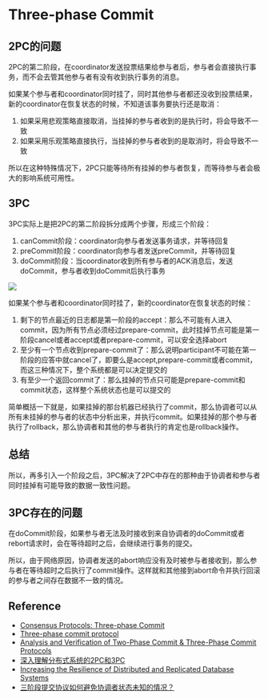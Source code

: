 # Three-phase Commit

## 2PC的问题
2PC的第二阶段，在coordinator发送投票结果给参与者后，参与者会直接执行事务，而不会去管其他参与者有没有收到执行事务的消息。

如果某个参与者和coordinator同时挂了，同时其他参与者都还没收到投票结果，新的coordinator在恢复状态的时候，不知道该事务要执行还是取消：
1. 如果采用悲观策略直接取消，当挂掉的参与者收到的是执行时，将会导致不一致
2. 如果采用乐观策略直接执行，当挂掉的参与者收到的是取消时，将会导致不一致

所以在这种特殊情况下，2PC只能等待所有挂掉的参与者恢复，而等待参与者会极大的影响系统可用性。

## 3PC
3PC实际上是把2PC的第二阶段拆分成两个步骤，形成三个阶段：
1. canCommit阶段：coordinator向参与者发送事务请求，并等待回复
2. preCommit阶段：coordinator向参与者发送preCommit，并等待回复
3. doCommit阶段：当coordinator收到所有参与者的ACK消息后，发送doCommit，参与者收到doCommit后执行事务

![](https://upload.wikimedia.org/wikipedia/en/3/39/Three-phase_commit_diagram.png)

如果某个参与者和coordinator同时挂了，新的coordinator在恢复状态的时候：
1. 剩下的节点最近的日志都是第一阶段的accept：那么不可能有人进入commit，因为所有节点必须经过prepare-commit，此时挂掉节点可能是第一阶段cancel或者accept或者prepare-commit，可以安全选择abort
2. 至少有一个节点收到prepare-commit了：那么说明participant不可能在第一阶段的应答中就cancel了，即要么是accept,prepare-commit或者commit，而这三种情况下，整个系统都是可以决定提交的
3. 有至少一个返回commit了：那么挂掉的节点只可能是prepare-commit和commit状态，这样整个系统状态也是可以提交的

简单概括一下就是，如果挂掉的那台机器已经执行了commit，那么协调者可以从所有未挂掉的参与者的状态中分析出来，并执行commit。如果挂掉的那个参与者执行了rollback，那么协调者和其他的参与者执行的肯定也是rollback操作。

## 总结
所以，再多引入一个阶段之后，3PC解决了2PC中存在的那种由于协调者和参与者同时挂掉有可能导致的数据一致性问题。

## 3PC存在的问题
在doCommit阶段，如果参与者无法及时接收到来自协调者的doCommit或者rebort请求时，会在等待超时之后，会继续进行事务的提交。

所以，由于网络原因，协调者发送的abort响应没有及时被参与者接收到，那么参与者在等待超时之后执行了commit操作。这样就和其他接到abort命令并执行回滚的参与者之间存在数据不一致的情况。

## Reference
- [Consensus Protocols: Three-phase Commit](http://the-paper-trail.org/blog/consensus-protocols-three-phase-commit/)
- [Three-phase commit protocol](https://en.wikipedia.org/wiki/Three-phase_commit_protocol)
- [Analysis and Verification of Two-Phase Commit & Three-Phase Commit Protocols](http://www.win.tue.nl/~atif/reports/paper4ICET.pdf)
- [深入理解分布式系统的2PC和3PC](http://www.hollischuang.com/archives/1580)
- [Increasing the Resilience of Distributed and Replicated Database Systems](http://webee.technion.ac.il/~idish/Abstracts/jcss.html)
- [三阶段提交协议如何避免协调者状态未知的情况？](https://www.zhihu.com/question/36899436)
